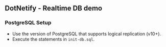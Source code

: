 ## DotNetify - Realtime DB demo

### PostgreSQL Setup

- Use the version of PostgreSQL that supports logical replication (v10+).
- Execute the statements in `init-db.sql`.
